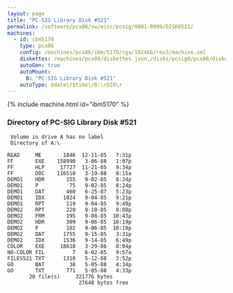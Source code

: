 ```yaml
---
layout: page
title: "PC-SIG Library Disk #521"
permalink: /software/pcx86/sw/misc/pcsig/0001-0999/DISK0521/
machines:
  - id: ibm5170
    type: pcx86
    config: /machines/pcx86/ibm/5170/cga/1024kb/rev3/machine.xml
    diskettes: /machines/pcx86/diskettes.json,/disks/pcsig0/pcx86/diskettes.json
    autoGen: true
    autoMount:
      B: "PC-SIG Library Disk #521"
    autoType: $date\r$time\rB:\rDIR\r
---
```


{% include machine.html id="ibm5170" %}

### Directory of PC-SIG Library Disk #521

     Volume in drive A has no label
     Directory of A:\

    READ     ME       1846  12-11-85   7:31p
    FF       EXE    158990   3-06-88   1:07p
    FF       HLP     17727  11-21-85   9:34p
    FF       DOC    116510   3-19-88   8:15a
    DEMO1    HDR       155   9-02-85   8:24p
    DEMO1    P          75   9-02-85   8:24p
    DEMO1    DAT       460   6-25-87   5:23p
    DEMO1    IDX      1024   9-04-85   9:21p
    DEMO1    RPT       119   9-04-85   9:49p
    DEMO2    RPT       229   9-10-85   8:08p
    DEMO2    FRM       195   9-08-85  10:43p
    DEMO2    HDR       309   9-06-85  10:19p
    DEMO2    P         102   9-06-85  10:19p
    DEMO2    DAT      1755   9-15-85   3:31p
    DEMO2    IDX      1536   9-14-85   6:49p
    COLOR    EXE     18618   3-29-86   8:04p
    NO-COLOR FIL         7   6-02-85   9:57a
    FILES521 TXT      1310   5-12-88   3:52p
    GO       BAT        38   5-05-88   4:34p
    GO       TXT       771   5-05-88   4:33p
           20 file(s)     321776 bytes
                           27648 bytes free
